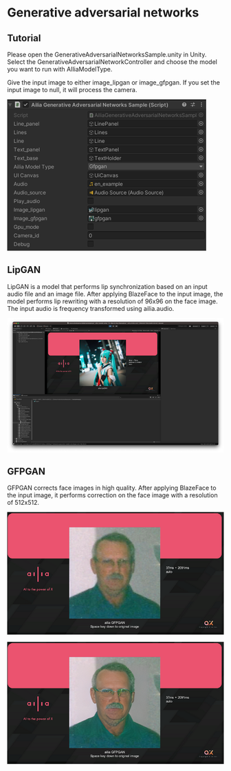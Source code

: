 # Generative adversarial networks

## Tutorial

Please open the GenerativeAdversarialNetworksSample.unity in Unity. Select the GenerativeAdversarialNetworkController and choose the model you want to run with AIliaModelType.

Give the input image to either image_lipgan or image_gfpgan. If you set the input image to null, it will process the camera.

![gan_settings](../../../../Demo/gan_settings.png)

## LipGAN

LipGAN is a model that performs lip synchronization based on an input audio file and an image file. After applying BlazeFace to the input image, the model performs lip rewriting with a resolution of 96x96 on the face image. The input audio is frequency transformed using ailia.audio.

![lipgan](../../../../Demo/lipgan.png)

## GFPGAN

GFPGAN corrects face images in high quality. After applying BlazeFace to the input image, it performs correction on the face image with a resolution of 512x512.

![gfpgan_input](../../../../Demo/gfpgan_input.png)

![gfpgan_output](../../../../Demo/gfpgan_output.png)
